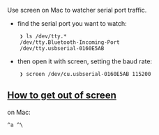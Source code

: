Use screen on Mac to watcher serial port traffic.

- find the serial port you want to watch:
```
    ❯ ls /dev/tty.*
    /dev/tty.Bluetooth-Incoming-Port 
    /dev/tty.usbserial-0160E5AB
```
- then open it with screen, setting the baud rate:
```
    ❯ screen /dev/cu.usbserial-0160E5AB 115200
```

## [How to get out of screen](https://stackoverflow.com/questions/4847691/how-do-i-get-out-of-screen-without-typing-exit)

on Mac: 

    ^a ^\

